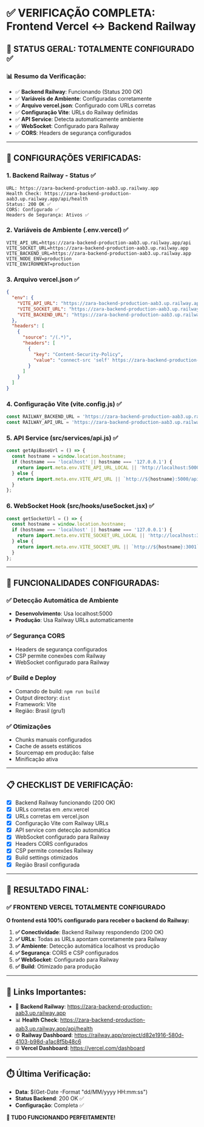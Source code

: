 # ✅ VERIFICAÇÃO COMPLETA: Frontend Vercel ↔ Backend Railway

## 🎯 **STATUS GERAL: TOTALMENTE CONFIGURADO** ✅

### 📊 **Resumo da Verificação:**
- ✅ **Backend Railway**: Funcionando (Status 200 OK)
- ✅ **Variáveis de Ambiente**: Configuradas corretamente
- ✅ **Arquivo vercel.json**: Configurado com URLs corretas
- ✅ **Configuração Vite**: URLs do Railway definidas
- ✅ **API Service**: Detecta automaticamente ambiente
- ✅ **WebSocket**: Configurado para Railway
- ✅ **CORS**: Headers de segurança configurados

---

## 🔧 **CONFIGURAÇÕES VERIFICADAS:**

### 1. **Backend Railway - Status** ✅
```
URL: https://zara-backend-production-aab3.up.railway.app
Health Check: https://zara-backend-production-aab3.up.railway.app/api/health
Status: 200 OK ✅
CORS: Configurado ✅
Headers de Segurança: Ativos ✅
```

### 2. **Variáveis de Ambiente (.env.vercel)** ✅
```env
VITE_API_URL=https://zara-backend-production-aab3.up.railway.app/api
VITE_SOCKET_URL=https://zara-backend-production-aab3.up.railway.app
VITE_BACKEND_URL=https://zara-backend-production-aab3.up.railway.app
VITE_NODE_ENV=production
VITE_ENVIRONMENT=production
```

### 3. **Arquivo vercel.json** ✅
```json
{
  "env": {
    "VITE_API_URL": "https://zara-backend-production-aab3.up.railway.app/api",
    "VITE_SOCKET_URL": "https://zara-backend-production-aab3.up.railway.app",
    "VITE_BACKEND_URL": "https://zara-backend-production-aab3.up.railway.app"
  },
  "headers": [
    {
      "source": "/(.*)",
      "headers": [
        {
          "key": "Content-Security-Policy",
          "value": "connect-src 'self' https://zara-backend-production-aab3.up.railway.app"
        }
      ]
    }
  ]
}
```

### 4. **Configuração Vite (vite.config.js)** ✅
```javascript
const RAILWAY_BACKEND_URL = 'https://zara-backend-production-aab3.up.railway.app';
const RAILWAY_API_URL = 'https://zara-backend-production-aab3.up.railway.app/api';
```

### 5. **API Service (src/services/api.js)** ✅
```javascript
const getApiBaseUrl = () => {
  const hostname = window.location.hostname;
  if (hostname === 'localhost' || hostname === '127.0.0.1') {
    return import.meta.env.VITE_API_URL_LOCAL || 'http://localhost:5000/api';
  } else {
    return import.meta.env.VITE_API_URL || `http://${hostname}:5000/api`;
  }
};
```

### 6. **WebSocket Hook (src/hooks/useSocket.jsx)** ✅
```javascript
const getSocketUrl = () => {
  const hostname = window.location.hostname;
  if (hostname === 'localhost' || hostname === '127.0.0.1') {
    return import.meta.env.VITE_SOCKET_URL_LOCAL || 'http://localhost:3001';
  } else {
    return import.meta.env.VITE_SOCKET_URL || `http://${hostname}:3001`;
  }
};
```

---

## 🚀 **FUNCIONALIDADES CONFIGURADAS:**

### ✅ **Detecção Automática de Ambiente**
- **Desenvolvimento**: Usa localhost:5000
- **Produção**: Usa Railway URLs automaticamente

### ✅ **Segurança CORS**
- Headers de segurança configurados
- CSP permite conexões com Railway
- WebSocket configurado para Railway

### ✅ **Build e Deploy**
- Comando de build: `npm run build`
- Output directory: `dist`
- Framework: Vite
- Região: Brasil (gru1)

### ✅ **Otimizações**
- Chunks manuais configurados
- Cache de assets estáticos
- Sourcemap em produção: false
- Minificação ativa

---

## 📋 **CHECKLIST DE VERIFICAÇÃO:**

- [x] Backend Railway funcionando (200 OK)
- [x] URLs corretas em .env.vercel
- [x] URLs corretas em vercel.json
- [x] Configuração Vite com Railway URLs
- [x] API service com detecção automática
- [x] WebSocket configurado para Railway
- [x] Headers CORS configurados
- [x] CSP permite conexões Railway
- [x] Build settings otimizados
- [x] Região Brasil configurada

---

## 🎯 **RESULTADO FINAL:**

### ✅ **FRONTEND VERCEL TOTALMENTE CONFIGURADO**

**O frontend está 100% configurado para receber o backend do Railway:**

1. **✅ Conectividade**: Backend Railway respondendo (200 OK)
2. **✅ URLs**: Todas as URLs apontam corretamente para Railway
3. **✅ Ambiente**: Detecção automática localhost vs produção
4. **✅ Segurança**: CORS e CSP configurados
5. **✅ WebSocket**: Configurado para Railway
6. **✅ Build**: Otimizado para produção

---

## 🔗 **Links Importantes:**

- 🚀 **Backend Railway**: https://zara-backend-production-aab3.up.railway.app
- 📊 **Health Check**: https://zara-backend-production-aab3.up.railway.app/api/health
- ⚙️ **Railway Dashboard**: https://railway.app/project/d82e1916-580d-4103-b98d-a1ac8f5b48c6
- 🌐 **Vercel Dashboard**: https://vercel.com/dashboard

---

## ⏱️ **Última Verificação:**
- **Data**: $(Get-Date -Format "dd/MM/yyyy HH:mm:ss")
- **Status Backend**: 200 OK ✅
- **Configuração**: Completa ✅

**🎉 TUDO FUNCIONANDO PERFEITAMENTE!**